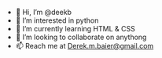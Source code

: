 - 👋 Hi, I’m @deekb
- 👀 I’m interested in python
- 🌱 I’m currently learning HTML & CSS
- 💞️ I’m looking to collaborate on anythong
- 📫 Reach me at Derek.m.baier@gmail.com

<!---
deekb/deekb is a ✨ special ✨ repository because its `README.md` (this file) appears on your GitHub profile.
You can click the Preview link to take a look at your changes.
--->
